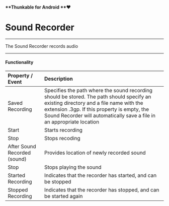 #### **Thunkable for Android **❤

# Sound Recorder

---

The Sound Recorder records audio

---

#### Functionality

| Property / Event | Description |
| :--- | :--- |
| Saved Recording | Specifies the path where the sound recording should be stored. The path should specify an existing directory and a file name with the extension .3gp. If this property is empty, the Sound Recorder will automatically save a file in an appropriate location |
| Start | Starts recording |
| Stop | Stops recoding |
| After Sound Recorded \(sound\) | Provides location of newly recorded sound |
| Stop | Stops playing the sound |
| Started Recording | Indicates that the recorder has started, and can be stopped |
| Stopped Recording | Indicates that the recorder has stopped, and can be started again |



